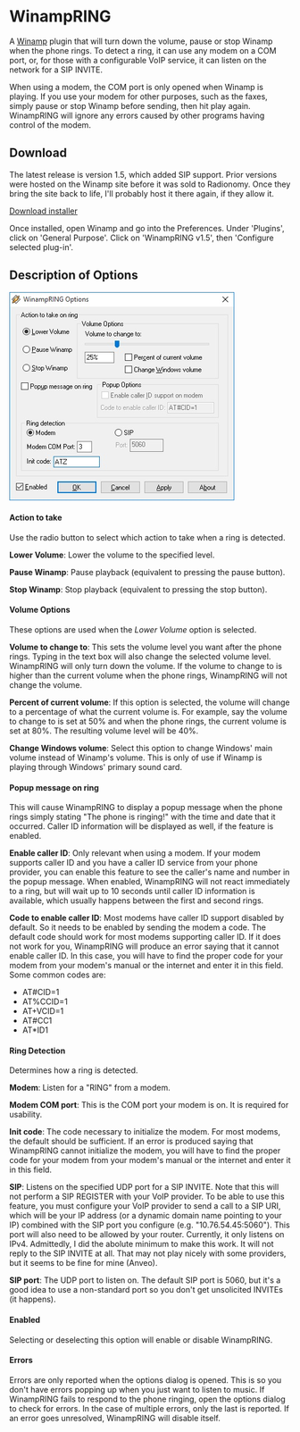 # WinampRING

A [Winamp](http://winamp.com) plugin that will turn down the volume, pause or stop Winamp when the phone rings. To detect a ring, it can use any modem on a COM port, or, for those with a configurable VoIP service, it can listen on the network for a SIP INVITE.

When using a modem, the COM port is only opened when Winamp is playing. If you use your modem for other purposes, such as the faxes, simply pause or stop Winamp before sending, then hit play again. WinampRING will ignore any errors caused by other programs having control of the modem.


## Download
The latest release is version 1.5, which added SIP support. Prior versions were hosted on the Winamp site before it was sold to Radionomy. Once they bring the site back to life, I'll probably host it there again, if they allow it.

[Download installer](https://github.com/gabeluci/WinampRING/releases/download/1.5/WinampRING.exe)

Once installed, open Winamp and go into the Preferences. Under 'Plugins', click on 'General Purpose'. Click on 'WinampRING v1.5', then 'Configure selected plug-in'.


## Description of Options
![Options Dialog](/WinampRING.jpg)


#### Action to take
Use the radio button to select which action to take when a ring is detected.

**Lower Volume**: Lower the volume to the specified level.

**Pause Winamp**: Pause playback (equivalent to pressing the pause button).

**Stop Winamp**: Stop playback (equivalent to pressing the stop button).


#### Volume Options
These options are used when the _Lower Volume_ option is selected.

**Volume to change to**: This sets the volume level you want after the phone rings. Typing in the text box will also change the selected volume level. WinampRING will only turn down the volume. If the volume to change to is higher than the current volume when the phone rings, WinampRING will not change the volume.

**Percent of current volume**: If this option is selected, the volume will change to a percentage of what the current volume is. For example, say the volume to change to is set at 50% and when the phone rings, the current volume is set at 80%. The resulting volume level will be 40%.

**Change Windows volume**: Select this option to change Windows' main volume instead of Winamp's volume. This is only of use if Winamp is playing through Windows' primary sound card.


#### Popup message on ring
This will cause WinampRING to display a popup message when the phone rings simply stating "The phone is ringing!" with the time and date that it occurred. Caller ID information will be displayed as well, if the feature is enabled.

**Enable caller ID**: Only relevant when using a modem. If your modem supports caller ID and you have a caller ID service from your phone provider, you can enable this feature to see the caller's name and number in the popup message. When enabled, WinampRING will not react immediately to a ring, but will wait up to 10 seconds until caller ID information is available, which usually happens between the first and second rings.

**Code to enable caller ID**: Most modems have caller ID support disabled by default. So it needs to be enabled by sending the modem a code. The default code should work for most modems supporting caller ID. If it does not work for you, WinampRING will produce an error saying that it cannot enable caller ID. In this case, you will have to find the proper code for your modem from your modem's manual or the internet and enter it in this field. Some common codes are:
* AT#CID=1
* AT%CCID=1
* AT+VCID=1
* AT#CC1
* AT*ID1


#### Ring Detection
Determines how a ring is detected.

**Modem**: Listen for a "RING" from a modem.

**Modem COM port**: This is the COM port your modem is on. It is required for usability.

**Init code**: The code necessary to initialize the modem. For most modems, the default should be sufficient. If an error is produced saying that WinampRING cannot initialize the modem, you will have to find the proper code for your modem from your modem's manual or the internet and enter it in this field.

**SIP**: Listens on the specified UDP port for a SIP INVITE. Note that this will not perform a SIP REGISTER with your VoIP provider. To be able to use this feature, you must configure your VoIP provider to send a call to a SIP URI, which will be your IP address (or a dynamic domain name pointing to your IP) combined with the SIP port you configure (e.g. "10.76.54.45:5060"). This port will also need to be allowed by your router. Currently, it only listens on IPv4. Admittedly, I did the abolute minimum to make this work. It will not reply to the SIP INVITE at all. That may not play nicely with some providers, but it seems to be fine for mine (Anveo).

**SIP port**: The UDP port to listen on. The default SIP port is 5060, but it's a good idea to use a non-standard port so you don't get unsolicited INVITEs (it happens).


#### Enabled
Selecting or deselecting this option will enable or disable WinampRING.


#### Errors
Errors are only reported when the options dialog is opened. This is so you don't have errors popping up when you just want to listen to music. If WinampRING fails to respond to the phone ringing, open the options dialog to check for errors. In the case of multiple errors, only the last is reported. If an error goes unresolved, WinampRING will disable itself.
